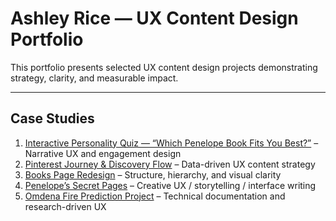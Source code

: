 # Ashley Rice — UX Content Design Portfolio

This portfolio presents selected UX content design projects demonstrating strategy, clarity, and measurable impact.

---

## Case Studies

1. [Interactive Personality Quiz — “Which Penelope Book Fits You Best?”](interactive-personality-quiz.md) – Narrative UX and engagement design
2. [Pinterest Journey & Discovery Flow](./pinterest-journey.md) – Data-driven UX content strategy  
3. [Books Page Redesign](./books-page-redesign.md) – Structure, hierarchy, and visual clarity  
4. [Penelope’s Secret Pages](./penelopes-secret-pages.md) – Creative UX / storytelling / interface writing  
5. [Omdena Fire Prediction Project](./omdena-fire-prediction.md) – Technical documentation and research-driven UX


